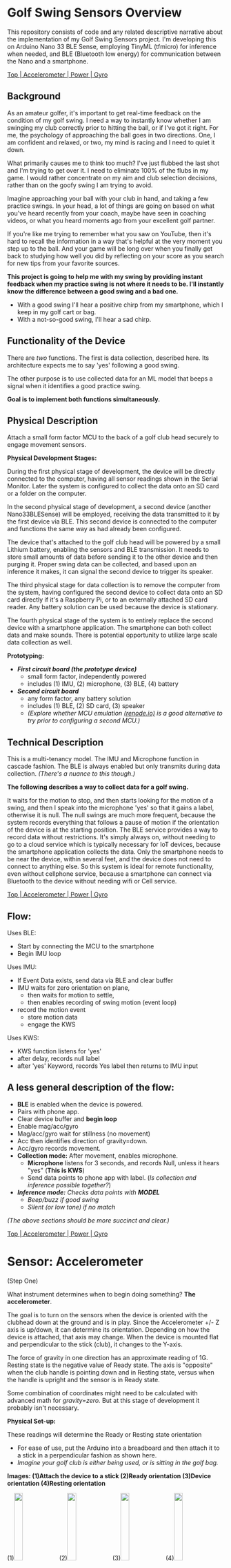 # Golf Swing Sensors Overview
This repository consists of code and any related descriptive narrative about the implementation of my Golf Swing Sensors project. I'm developing this on Arduino Nano 33 BLE Sense, employing TinyML (tfmicro) for inference when needed, and BLE (Bluetooth low energy) for communication between the Nano and a smartphone.

[ Top ](#golf-swing-sensors-overview)[| Accelerometer ](#sensor-accelerometer)[| Power ](#solving-for-power)[| Gyro ](#collecting-gyro-data)[]()[]()[]()

## Background
As an amateur golfer, it's important to get real-time feedback on the condition of my golf swing. I need a way to instantly know whether I am swinging my club correctly prior to hitting the ball, or if I've got it right. For me, the psychology of approaching the ball goes in two directions. One, I am confident and relaxed, or two, my mind is racing and I need to quiet it down.  

What primarily causes me to think too much? I've just flubbed the last shot and I'm trying to get over it. I need to eliminate 100% of the flubs in my game. I would rather concentrate on my aim and club selection decisions, rather than on the goofy swing I am trying to avoid.

Imagine approaching your ball with your club in hand, and taking a few practice swings. In your head, a lot of things are going on based on what you've heard recently from your coach, maybe have seen in coaching videos, or what you heard moments ago from your excellent golf partner.

If you're like me trying to remember what you saw on YouTube, then it's hard to recall the information in a way that's helpful at the very moment you step up to the ball. And your game will be long over when you finally get back to studying how well you did by reflecting on your score as you search for new tips from your favorite sources.

**This project is going to help me with my swing by providing instant feedback when my practice swing is not where it needs to be. I'll instantly know the difference between a good swing and a bad one.** 
- With a good swing I'll hear a positive chirp from my smartphone, which I keep in my golf cart or bag. 
- With a not-so-good swing, I'll hear a sad chirp.

## Functionality of the Device
There are _two_ functions. The first is data collection, described here. Its architecture expects me to say 'yes' following a good swing. 

The other purpose is to use collected data for an ML model that beeps a signal when it identifies a good practice swing. 

**Goal is to implement both functions simultaneously.**

## Physical Description
Attach a small form factor MCU to the back of a golf club head securely to engage movement sensors.

**Physical Development Stages:**

During the first physical stage of development, the device will be directly connected to the computer, having all sensor readings shown in the Serial Monitor. Later the system is configured to collect the data onto an SD card or a folder on the computer.

In the second physical stage of development, a second device (another Nano33BLESense) will be employed, receiving the data transmitted to it by the first device via BLE. This second device is connected to the computer and functions the same way as had already been configured.

The device that's attached to the golf club head will be powered by a small Lithium battery, enabling the sensors and BLE transmission. It needs to store small amounts of data before sending it to the other device and then purging it. Proper swing data can be collected, and based upon an inference it makes, it can signal the second device to trigger its speaker.

The third physical stage for data collection is to remove the computer from the system, having configured the second device to collect data onto an SD card directly if it's a Raspberry Pi, or to an externally attached SD card reader. Any battery solution can be used because the device is stationary.

The fourth physical stage of the system is to entirely replace the second device with a smartphone application. The smartphone can both collect data and make sounds. There is potential opportunity to utilize large scale data collection as well.

**Prototyping:**

- _**First circuit board (the prototype device)**_
  - small form factor, independently powered
  - includes (1) IMU, (2) microphone, (3) BLE, (4) battery
- _**Second circuit board**_
  - any form factor, any battery solution
  - includes (1) BLE, (2) SD card, (3) speaker
  - _(Explore whether MCU emulation [(renode.io)](https://renode.io) is a good alternative to try prior to configuring a second MCU.)_ 

## Technical Description

This is a multi-tenancy model. The IMU and Microphone function in cascade fashion. The BLE is always enabled but only transmits during data collection. _(There's a nuance to this though.)_

**The following describes a way to collect data for a golf swing.** 

It waits for the motion to stop, and then starts looking for the motion of a swing, and then I speak into the microphone 'yes' so that it gains a label, otherwise it is null. 
The null swings are much more frequent, because the system records everything that follows a pause of motion if the orientation of the device is at the starting position.
The BLE service provides a way to record data without restrictions. It's simply always on, without needing to go to a cloud service which is typically necessary for IoT devices, because the smartphone application collects the data. Only the smartphone needs to be near the device, within several feet, and the device does not need to connect to anything else. So this system is ideal for remote functionality, even without cellphone service, because a smartphone can connect via Bluetooth to the device without needing wifi or Cell service.

[ Top ](#golf-swing-sensors-overview)[| Accelerometer ](#sensor-accelerometer)[| Power ](#solving-for-power)[| Gyro ](#collecting-gyro-data)[]()[]()[]()







## Flow:
Uses BLE:
- Start by connecting the MCU to the smartphone
- Begin IMU loop

Uses IMU:
- If Event Data exists, send data via BLE and clear buffer
- IMU waits for zero orientation on plane, 
  * then waits for motion to settle, 
  * then enables recording of swing motion (event loop) 
- record the motion event
  * store motion data
  * engage the KWS 

Uses KWS:
- KWS function listens for 'yes'
- after delay, records null label
- after 'yes' Keyword, records Yes label then returns to IMU input

## A less general description of the flow:
- **BLE** is enabled when the device is powered.
- Pairs with phone app.
- Clear device buffer and **begin loop**
- Enable mag/acc/gyro
- Mag/acc/gyro wait for stillness (no movement)
- Acc then identifies direction of gravity=down.
- Acc/gyro records movement. 
- **Collection mode:** After movement, enables microphone.
  - **Microphone** listens for 3 seconds, and records Null, unless it hears "yes" (**This is KWS**)
  - Send data points to phone app with label. (_Is collection and inference possible together?_)
- _**Inference mode:** Checks data points with **MODEL**_
  - _Beep/buzz if good swing_
  - _Silent (or low tone) if no match_

_(The above sections should be more succinct and clear.)_

[ Top ](#golf-swing-sensors-overview)[| Accelerometer ](#sensor-accelerometer)[| Power ](#solving-for-power)[| Gyro ](#collecting-gyro-data)[]()[]()[]()







# Sensor: Accelerometer
(Step One)

What instrument determines when to begin doing something? **The accelerometer**. 

The goal is to turn on the sensors when the device is oriented with the clubhead down at the ground and is in play. 
Since the Accelerometer +/- Z axis is up/down, it can determine its orientation. 
Depending on how the device is attached, that axis may change.
When the device is mounted flat and perpendicular to the stick (club), it changes to the Y-axis.

The force of gravity in one direction has an approximate reading of 1G.
Resting state is the negative value of Ready state. 
The axis is "opposite" when the club handle is pointing down and in Resting state, versus when the handle is upright and the sensor is in Ready state.

Some combination of coordinates might need to be calculated with advanced math for _gravity=zero._ But at this stage of development it probably isn't necessary.

**Physical Set-up:**

These readings will determine the Ready or Resting state orientation
- For ease of use, put the Arduino into a breadboard and then attach it to a stick in a perpendicular fashion as shown here. 
- _Imagine your golf club is either being used, or is sitting in the golf bag._

**Images: (1)Attach the device to a stick (2)Ready orientation (3)Device orientation (4)Resting orientation**

(1)<img src="/images/Sm-attaching to a stick.png" width="20%">
(2)<img src="/images/Sm-start orientation.png" width="20%">
(3)<img src="/images/Sm-device orientation.png" width="20%">
(4)<img src="/images/Sm-rest orientation.png" width="20%">

**The readings of the accelerometer, according to the setup in the images:**

There is a difference between the Ready(2) position and the Resting(4) orientation. When the device is attached as shown(1), one parameter, the Y-axis (in red) of the Accelerometer, tells the system whether it's in Ready state or it's in Resting state. When the Y-axis reading is positive then the sensor is in one state, and when it's negative it's in the other. Attached this way, the graph(3) shows that the Ready state is positive and the Resting state is negative.

**Notes about the Resting state:**

First, understand the orientation of the device. If the sensor finds that the club is sitting in the golf bag, then just one parameter is used from the accelerometer: `y < -.85`, meaning Resting state. It then checks every two seconds for a state change. The device is dormant in its Resting state and is not using more energy on sensors, and is not transmitting through BLE. 

The Resting state is meant for when the club is in the bag. If it's in the bag then it's not going to take readings. That would be wasteful. So it's meant to pause all the readings before any more readings are taken. The sensor will stay in Resting state until it senses Ready state. Once in Ready state, the sensors are turned back on again.

**What happens:**

1. powered on (rechargeable Lithium battery)
2. in the bag, so Resting state
3. pulled out of the bag, senses Ready state
4. at this point, **waits to settle** so it can begin recording motion [(in the next (gyro) section)](#collecting-gyro-data) _("waits to settle" is described later)_

**As shown in the serial monitor:**

- The Resting state:
  - the y-axis reading is near -1G (_-0.85_) and displays "One second delay..." 
  - then checks every 1 second using `delay(1000)`
- When `y > -.85`, then the Monitor shows "Ready!" 
  - and displays all the sensor readings (currently just acc)

<img src="/images/one second delay.PNG" width="50%"/>

_(This graphic is an early version of the other graphic where threshold have been adjusted to compensate for false state changes.)_

[ Top ](#golf-swing-sensors-overview)[| Accelerometer ](#sensor-accelerometer)[| Power ](#solving-for-power)[| Gyro ](#collecting-gyro-data)[]()[]()[]()








_(fine tune the following)_



## Simple Accelerometer Sketch

**Updating the Arduino Nano 33 BLE**

- **Find** the _SimpleAccelerometer_ sketch from the Example files in the **Arduino_LSM9DS1 folder**
- IMPORTANT: **Save it as** _golf-swing-acc_
- **Add the _if-else_ statements within the _void() loop_ as shown.** (the rest is unchanged) 
  - The _if/else_ statement creates the _-0.85_ threshold between the Ready and Resting states.

_**The following code is used to learn, and then built upon during the rest of this documentation:**_

_(verify that including `code` here is the best way to document)_

**Code for the new _LOOP_ is here:**
```
void loop() {
  float x, y, z;

  if (IMU.accelerationAvailable()) {
    IMU.readAcceleration(x, y, z);
    if ( y > -.85 ) {  // -1G is the threshold
      Serial.print("Ready!");
      Serial.print('\t');
      Serial.print("X = ");
      Serial.print(x);
      Serial.print('\t');
      Serial.print("Y = ");
      Serial.print(y);
      Serial.print('\t');
      Serial.print("Z = ");
      Serial.println(z);
      }
    else { 
      Serial.print("One second delay...");
      Serial.print('\t');
      Serial.print("Y = ");
      Serial.println(y);
      delay(1000); // one second delay
      }
    }
  }
```

**Summary: Accelerometer Sensor**

This section was about setting up the Accelerometer, physically and with the IDE, so that it performs as expected.
The goal was to basically create on/off states, accomplished here by using a threshold for the Ready and Resting states. 

**Exception to this configuration:**

Swinging the club around won't put it into that Resting state unless it registers that particular state of inertia below _-0.85_. While there may be a risk of hitting that threshold while the club is in play, some cursory testing shows that it's possible the risk is low and `(y<-0.85)` doesn't happen or it doesn't hit the delay for some reason. _**The issue has been resolved in later code.**_ _(Must provide detail about this solution.)_

_(Maybe should compare both graphics with explanations to make a better point more succinctly.)_
- (put first graphic here)
- (explain that there needs to be an adjustment to avoid false state changes)
- (put second graphic next)
- (explain what happened, and maybe include the code that made it possible)

[ Top ](#golf-swing-sensors-overview)[| Accelerometer ](#sensor-accelerometer)[| Power ](#solving-for-power)[| Gyro ](#collecting-gyro-data)[]()[]()[]()









# Solving for Power

_Solving for power_ is a challenge to resolve during the [second physical stage](#physical-description) of development, when a second device is included, and the first needs independent power.

The solution described here will work for testing. But utilizing a new, more practical battery solution is required to collect **real** swing data.

**Current development power solution:**

- Connect **only** with BLE and be _physically detached_ from the computer.
- Attach the Arduino Sense (USBmicro port) to a power source.
- Use a lightweight phone recharger (with 2 USB out) to serve this purpose during development.  
- Rechargers will shut off after a short time with just a low power drain.
- _Charging an _old phone_ at the same time will prevent this auto-shutoff._ 

**Charging up a dead old phone, simultaneously powering Nano33BLE:**

<img src="/images/Sm-batterypack.png" width="35%">

**Battery options:**

- I am looking for those **2-prong** "magnetic" battery chargers, the kind of battery/connector is in that fit-watch, and where to get that rechargable battery.
- _(There is a small Lithium cell available, around 2-3mm. There is also needed a battery regulating circuit - but I don't remember what this is called - that's needed. There are three parts: The battery, the regulating circuit, and the connector. This connector is the "2-prong" connector I am referring to here.)_ 
- After researching and pinpointing what's needed, there will be a small lithium rechargable battery connected with wires to a "regulating circuit", with the wires attached to the desired connector, and the connector using USB on the other end.

**The round "2-Prong" connector:**

<img src="images/round connector.png" width="25%">

**Battery examples (that won't work):**

- **Qi coil** is a wireless charging device.
- **CR1220** is a small, common coin-type battery
- **LIR2032H** is a common 3.7 rechargable, but 20mm, so like a nickel size.

**9V option for [third stage](#physical-description) physical development:**

- There's a power solution in the TinyML Course, attaching a 9V battery to the **Learning Kit Shield**. 
  - This [**Appendix from the TinyMLx repo**](https://github.com/tinyMLx/appendix/blob/main/PoweringArduino.md#battery) is a good place to read about it.
- Not practical for the _golf-club-sensors_ prototype device itself, but is a good example for a stationary device.
- It's certainly not designed for swinging around, but it is proof that there's a pinout solution.

**Summary:**

We have enabled the Accelerometer, we have created a way with the accelerometer to determine whether the club is in the golf bag or being used. And we have found a temporary solution for power during development. 

Next, we need to try and collect data. We'll combine the sensors in some way, beginning with readings from the **gyroscope**.


_**Collecting data for each physical stage of development:**_
- **Stage 1: collect on computer, communicate directly**
- Stage 2: collect on computer, communicate via BLE
- Stage 3: collect on second device to SD card
  - MCU with attached SD card: nano33blesense or raspberry pi
- Stage 4: collect on tablet or smartphone

[ Top ](#golf-swing-sensors-overview)[| Accelerometer ](#sensor-accelerometer)[| Power ](#solving-for-power)[| Gyro ](#collecting-gyro-data)[]()[]()[]()




# Collecting Gyro Data

The orientation of the club head determines whether the club is in play or is sitting in the golf bag. The Ready/Resting state is determined by the readings from the **Accelerometer**. When in play, in Ready state, we're able to begin recording motion with the **Gyroscope**.

The code for the _Gyro_ will identify when the device is Still, and then and prepare to record movement. _(Is this where we put how the code looks when it's Still?)_


**Creating Data Points:**

Display the data as a set of coordinates plus millis to the Serial Monitor.
_**(Get started on the following in order to clarify all the rest of this page.)**_

**Building the code:**
- First, enable the Gyro to read and print all data points, (gX, gY, gZ) _**(Current Step)**_
- Change data points to INTEGERS _**(Current Step)**_
- Next, print data point plus millis, (gX, gY, gZ, gT) _**(Current Step)**_
  - Trying to figure out how to include millis now...
- Next, print data point only after each 100ms
- Next, set **threshold** to record data only when motion is faster. (When it's not _Still_.)
- Next, set millis to zero for first data point
- Print "No Movement Detected" one time, until movement is detected.
- Next, print data point plus millis (which begin at 0ms)
- **THIS is the set of data points to collect.**


**Description:**
- Swing data coordinates begin in one direction as a backswing.
- Then four seconds is recorded in 100ms increments
- Each increment saved as a data point
- Every data point saved into _an array of 100ms to 4000ms_
- Every array saved to a data set
- Collection of golf swings are the data set
- Real swing is appx four seconds
- All swings begin at 0ms
- All swings can be graphed in 3D space
- All swings can be shown in 3D motion


**Data Collection Steps:**

1. Display data points (coordinates plus millis)
2. Display array of data points
3. Display multiple arrays as a data set
4. Send data set to computer storage

Collect the series of points into an array.

- Collect data point **series** into an **array** in the code.
- Print array each time data point is added.
- Then, print data point series (the array) when motion stops

Collect arrays prior to output.

- Collect multiple arrays (swings)
- Accumulate 2 "swings" and print to Serial Monitor, purge memory 
- Accumulate 10 "swings" and print to Serial Monitor, purge memory 
- Create 4-second arrays
- Test accumulating 10, 25, 50, 100, 500 arrays before printing and purging

Send the data to the computer.

- Write the data to a file on the computer
- Append data to the CSV file


# Physical Development Stage Two

_Collecting data for each physical stage of development:_
- Stage 1: collect on computer, communicate directly
- **Stage 2: collect on computer, communicate via BLE**
- Stage 3: collect on second device to SD card
  - MCU with attached SD card: nano33blesense or raspberry pi
- Stage 4: collect on tablet or smartphone

**Stage Two adds the second device.** Configure the two devices to communicate via BLE.
The first device is powered independently and transmits the data to the second device.
The second device is attached to the computer, which operates the same way that it did before, because this is transparent to the computer. 
_The only thing that changes here is having BLE communication between two MCUs._








[ Top ](#golf-swing-sensors-overview)[| Accelerometer ](#sensor-accelerometer)[| Power ](#solving-for-power)[| Gyro ](#collecting-gyro-data)[]()[]()[]()

#
#

Collecting data for each physical stage of development:

- Stage 1: collect on computer, communicate directly
- Stage 2: collect on computer, communicate via BLE
- Stage 3: collect on second device to SD card
  - MCU with attached SD card: nano33blesense or raspberry pi
- Stage 4: collect on tablet or smartphone

#
#

_(Old notes:)_

_(Keep this statement.)_
Only in the **fourth stage** of physical development will we try and find a way to connect the device to a smartphone via BLE, which will allow a smartphone application to be built in the future.


_**Can I use the computer to collect the data?**_

- Data can only be sent to the Serial Monitor
  - Set of coordinates can be sent to the _Serial Monitor_.
  - Coordinates can be appended to an array and then sent to the _Serial Monitor_.
  - Multiple arrays can be appended to a variable and then later sent to _Serial Monitor_.
- Can this batch of arrays write to a CSV instead?
  - Device can send data via BLE.
  - There is no pairing for BLE, but there is driver for Win10 (assumes I want to use BLE on Windows, which I don't any more)
  - Can BLE be used to receive data from the device?
    - Configure data in first device, then send via BLE to second device
    - What form is that data in?
  - How to convert output to a CSV file? (collected on the SD card)
  - Can array be appended to a CSV? (simply append to the file)

_**Objectives:**_

- Collect multiple arrays into a CSV
- Collect consistant SWINGS data
- Graphically display array (coordinate series)
- Append more arrays to CSV
- 10X the data


_**Future considerations**_

- Explore how to enhance the swing data to include ball striking
- What new sensor measurements can this be adapted to include?





[ Top ](#golf-swing-sensors-overview)[| Accelerometer ](#sensor-accelerometer)[| Power ](#solving-for-power)[| Gyro ](#collecting-gyro-data)[]()[]()[]()



#
#

#### When to record data
We need to have a starting point for when to record data. 
Then we need to record 100 or 500 points of data, using physical movement. 
So what are the xyz coordinates when the Gyro printed out information? 
Record this data every 20ms to start with.
#
(I believe the following are the notes I wrote when developing the steps.)
#### How to record data 
**Where does this data go? Can it be stored within the Arduino Nano 33 BLE Sense?** 
_(This process is worked out at the beginning while configuring the gyro to print out data points. Eventually a step is to write to a CSV file. This takes place before adding the second device.)_
And then how to access it? What data can we collect? _(These questions have been answered by going through the steps creating the data points.)_
Once we collect data, can we spit it out to the Serial Monitor? _(This is the part about creating an array which spits to the Monitor when it's finished in 4secs.)_
Can we collect multiple instances of the swing? _(This is the part where multiple arrays are stored on the device and when the buffer is full it spits it out to the second device.)_

##
_(The following is repeated information, it's how I came up with the steps.)_
- Display Gyro data on Serial Monitor
  - _What does it represent?_
  - Use integers for gX, gY, gZ
- Set threshold to minimum movement before displaying data
- Add TIME STAMP, gT, using `millis()`
  - Set ms0 to first moment of movement
- Prepare data for collecting


##
_(I believe that the following has been distilled into the steps created and written above.)_
## How to collect a series of data points
- Find moment in accelerometer where, even though it's in Ready State, it is "still" enough to register to begin recording data
- Once "still", start recording data points, every 100ms, for 4 seconds. (This is 10 points of data per second, 4 seconds, which is 40 data points, and each data point is \[x,y,z,t], where t is the time stamp in ms from beginning of measurement.)
- Still State is priority over recording. If during recording the readings are again at Still, then reset and wait for movement again.
- From Still State goes backswing direction, followed by x,y,z,t as compared to its previous "location"
- Data point 0 is t=0ms. Data point 1 is t=100ms and has moved X distance in this direction from point 0. So, x1 - x0 = x for this data point.
- So one data point (p1) gets stored, and the next data point (p2) is in relation to prior data point. Data point p2 contains x,y,z, and a unique t compared to the other data points. One data record contains 160 bytes (_is this right?_) of data, which is x,y,z,t times 4 seconds, times 10 data points per second.
- Swing is measured in 5000ms, or 5 seconds. Once it ends, wait for Still State.

#
_(The following might need to be added above because it's asking how to identify **Still** state)_
#
**How to identify Still State**
- Device is already in Ready State
- Device is moving around measurably - as if waving in the air
- Device stops moving (within threshold of being still) - as if stationary upon a surface.
- Next, Device waits to discover movement and the first data point is recorded at x0,y0,z0,t00ms
- Next, second data point is recorded at x1,y1,z1,t100ms
- This continues for five seconds.

**Trim Data**
- Every swing begins with Still State followed by a backswing, swing, and then in 5 seconds stops recording.
- If Device detects motion becoming much slower on average, trim data here. (How to calc average? Distance between two data points is shorter than prior pair of data points on average.)  

**Trimmed Data has a 3D shape and speed** _(This is good, it considers what to do WITH the data set.)_
- Every swing can be layered upon another in different colors for example, and will create "normal" swing
- Outliers will be those which have almost no acceleration, the distance between data points is very small. (Nobody waves a club around as much as a practice swing or a real swing.)
- Difference between a Practice Swing and a Real Swing is the hitting of a ball, which will spike the accelerometer at around the fastest point of the swing.

**How to record sample data** _(This is good because it's talking about Still State, and might be helpful towards recording the data.)_
- On a table, Device is stationary
- Wave the device back and forth and then stop
- 40 data points should print out (per second), and no other information printed (Serial Monitor)
- Print swing to Serial Monitor, don't print non-swing
- For this example, when Device moves, print the information.
- But if it stops prior to 4 seconds, then it's Still State again, so don't print, will have fewer data points.
- Serial Monitor should print nothing except for a completed record of 4 seconds of movement.
- Print occurs when Still State is reached
- Motion, then Still State, then print data points of that Motion




**Steps** _(This is more notes about efforts to collect data. But also it's about BLE.)_
- First, get serial monitor going and get it to print out data points
- It can print out data points / plot, but can it collect them and print out **after movement stops?**
- It's possible to send "every sesson" of movement via BLE, if I can figure out how to RECORD the bytes, which are the x,y,z,t coordinates _(This is a BLE issue, so might not need to be here)_
  - And once it has been sent via BLE to a computer, can be compiled into a data set _(BLE sends data, CSV is created, then CSV is used in ML model.)_















#
#

_(Following are the useful statements and graphics previously written in the BLE section.)_\

#

[ Top ](#golf-swing-sensors-overview)[| Accelerometer ](#sensor-accelerometer)[| Power ](#solving-for-power)[| Gyro ](#collecting-gyro-data)[]()[]()[]()

_(Might be useful graphic?)_

(3) tilting on the y-axis to turn on/off the LED**

<p align="center">
  (3) <img src="/images/myBLEtilt.gif" width="30%">
</p>


_(Useful graphic here)_

<img src="/images/stateshanges.gif" width="80%">


_(Useful statements here)_
- Eliminate accidental state changes from the sensor
- Although things are working well, there are still two things we should improve upon. 
- One tweak is to accommodate for an unintentional state change from a bounce of the sensor, and the other is to reduce the amount of BLE communication, sending only once at the moment of a state change. _(re-write this para.)_
- We started with physically setting up the Arduino Nano33BLESense as if it were attached to the back of a golf club head.
- Then we implemented the code to be able to see the readings of the Accelerometer in the Serial Monitor screen.
- Reading the Accelerometer is important because it determines whether the golf club is actually being used (is in Ready state).

And BLE will need to be used to send swing data to a smartphone, a computer, or another MCU, because there's only 256k available within the Device.


[ Top ](#golf-swing-sensors-overview)[| Accelerometer ](#sensor-accelerometer)[| Power ](#solving-for-power)[| Gyro ](#collecting-gyro-data)[]()[]()[]()

#
#


